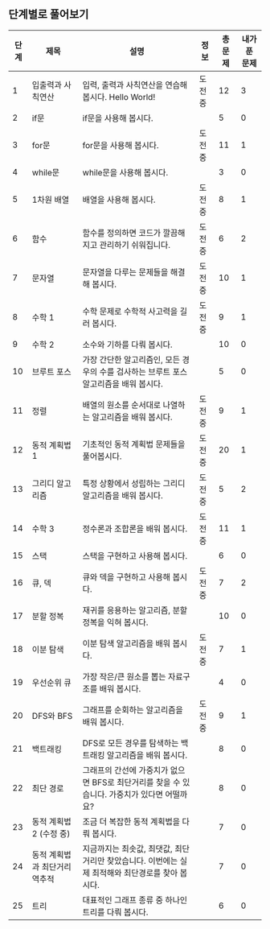 ## 단계별로 풀어보기
| 단계 | 제목 |설명|	정보	|총 문제	|내가 푼 문제	|
|--|--|--|--|--|--|
1	|입출력과 사칙연산	|입력, 출력과 사칙연산을 연습해 봅시다. Hello World!	|도전중|	12|	3
2|	if문	|if문을 사용해 봅시다.|	|	5	|0
3	|for문	|for문을 사용해 봅시다.|	도전중|	11|	1
|4|	while문|	while문을 사용해 봅시다.	||	3|	0
|5|	1차원 배열|	배열을 사용해 봅시다.|	도전중|	8	|1
|6|	함수	|함수를 정의하면 코드가 깔끔해지고 관리하기 쉬워집니다.	|도전중	|6|	2
|7	|문자열	|문자열을 다루는 문제들을 해결해 봅시다.|	도전중|	10	|1
8	|수학 1|	수학 문제로 수학적 사고력을 길러 봅시다.	|도전중	|9	|1
9	|수학 2	|소수와 기하를 다뤄 봅시다.|		|10|	0
10|	브루트 포스|	가장 간단한 알고리즘인, 모든 경우의 수를 검사하는 브루트 포스 알고리즘을 배워 봅시다.|		|5	|0
11|	정렬|	배열의 원소를 순서대로 나열하는 알고리즘을 배워 봅시다.|	도전중|	9	|1
12|	동적 계획법 1|	기초적인 동적 계획법 문제들을 풀어봅시다.	|도전중	|20|	1
13	|그리디 알고리즘|	특정 상황에서 성립하는 그리디 알고리즘을 배워 봅시다.|	도전중	|5	|2
14	|수학 3|	정수론과 조합론을 배워 봅시다.|	도전중	|11	|1
15	|스택	|스택을 구현하고 사용해 봅시다.|	|	6	|0
16	|큐, 덱	|큐와 덱을 구현하고 사용해 봅시다.|	도전중	|7	|2
17	|분할 정복|	재귀를 응용하는 알고리즘, 분할 정복을 익혀 봅시다.	|	|10	|0
18	|이분 탐색	|이분 탐색 알고리즘을 배워 봅시다.	|도전중|	7|	1
19|	우선순위 큐	|가장 작은/큰 원소를 뽑는 자료구조를 배워 봅시다.|	|	4	|0
20	|DFS와 BFS	|그래프를 순회하는 알고리즘을 배워 봅시다.|	도전중|	9	|1
21	|백트래킹	|DFS로 모든 경우를 탐색하는 백트래킹 알고리즘을 배워 봅시다.|		|8|	0
22	|최단 경로|	그래프의 간선에 가중치가 없으면 BFS로 최단거리를 찾을 수 있습니다. 가중치가 있다면 어떨까요?	|	|8|	0|
23|	동적 계획법 2 (수정 중)|	조금 더 복잡한 동적 계획법을 다뤄 봅시다.|	|	7|	0
24|	동적 계획법과 최단거리 역추적|	지금까지는 최솟값, 최댓값, 최단거리만 찾았습니다. 이번에는 실제 최적해와 최단경로를 찾아 봅시다.|		|7|	0
25	|트리	|대표적인 그래프 종류 중 하나인 트리를 다뤄 봅시다.	|	|6|	0
